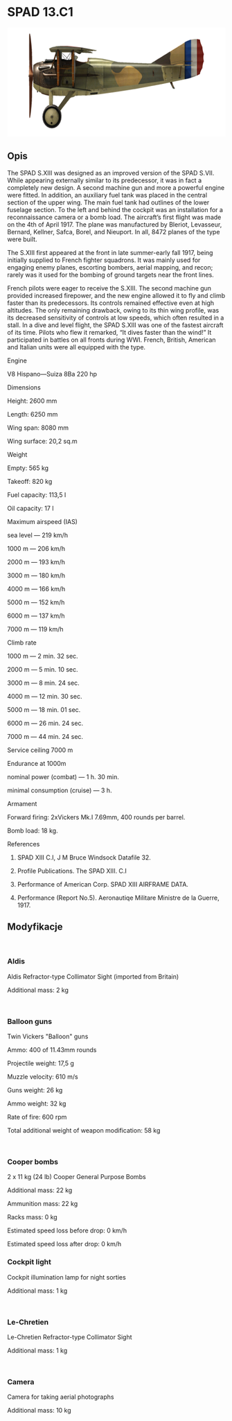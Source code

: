 # SPAD 13.C1
  

  
![spad13](../images/spad13.png)
  

  
## Opis
  

  
The SPAD S.XIII was designed as an improved version of the SPAD S.VII. While appearing externally similar to its predecessor, it was in fact a completely new design. A second machine gun and more a powerful engine were fitted. In addition, an auxiliary fuel tank was placed in the central section of the upper wing. The main fuel tank had outlines of the lower fuselage section. To the left and behind the cockpit was an installation for a reconnaissance camera or a bomb load. The aircraft’s first flight was made on the 4th of April 1917. The plane was manufactured by Bleriot, Levasseur, Bernard, Kellner, Safca, Borel, and Nieuport. In all, 8472 planes of the type were built.
  
The S.XIII first appeared at the front in late summer-early fall 1917, being initially supplied to French fighter squadrons. It was mainly used for engaging enemy planes, escorting bombers, aerial mapping, and recon; rarely was it used for the bombing of ground targets near the front lines.
  
French pilots were eager to receive the S.XIII. The second machine gun provided increased firepower, and the new engine allowed it to fly and climb faster than its predecessors. Its controls remained effective even at high altitudes. The only remaining drawback, owing to its thin wing profile, was its decreased sensitivity of controls at low speeds, which often resulted in a stall. In a dive and level flight, the SPAD S.XIII was one of the fastest aircraft of its time. Pilots who flew it remarked, “It dives faster than the wind!” It participated in battles on all fronts during WWI. French, British, American and Italian units were all equipped with the type.
  

  

  
Engine
  
V8 Hispano—Suiza 8Ba 220 hp
  

  
Dimensions
  
Height: 2600 mm
  
Length: 6250 mm
  
Wing span: 8080 mm
  
Wing surface: 20,2 sq.m
  

  
Weight
  
Empty: 565 kg
  
Takeoff: 820 kg
  
Fuel capacity: 113,5 l
  
Oil capacity: 17 l
  

  
Maximum airspeed (IAS)
  
sea level — 219 km/h
  
1000 m — 206 km/h
  
2000 m — 193 km/h
  
3000 m — 180 km/h
  
4000 m — 166 km/h
  
5000 m — 152 km/h
  
6000 m — 137 km/h
  
7000 m — 119 km/h
  

  
Climb rate
  
1000 m — 2 min. 32 sec.
  
2000 m — 5 min. 10 sec.
  
3000 m — 8 min. 24 sec.
  
4000 m — 12 min. 30 sec.
  
5000 m — 18 min. 01 sec.
  
6000 m — 26 min. 24 sec.
  
7000 m — 44 min. 24 sec.
  

  
Service ceiling 7000 m
  

  
Endurance at 1000m
  
nominal power (combat) — 1 h. 30 min.
  
minimal consumption (cruise) — 3 h.
  

  
Armament
  
Forward firing:  2хVickers Mk.I 7.69mm,  400 rounds per barrel.
  
Bomb load:  18 kg.
  

  
References
  
1) SPAD XIII C.I, J M Bruce Windsock Datafile 32.
  
2) Profile Publications. The SPAD XIII. C.I
  
3) Performance of American Corp. SPAD XIII AIRFRAME DATA.
  
4) Performance (Report No.5). Aeronautiqe Militare  Ministre de la Guerre, 1917.
  

  
## Modyfikacje
  
﻿
  
  
### Aldis
  

  
Aldis Refractor-type Collimator Sight (imported from Britain)
  
Additional mass: 2 kg
  
﻿
  
  
### Balloon guns
  

  
Twin Vickers "Balloon" guns
  
Ammo: 400 of 11.43mm rounds
  
Projectile weight: 17,5 g
  
Muzzle velocity: 610 m/s
  
Guns weight: 26 kg
  
Ammo weight: 32 kg
  
Rate of fire: 600 rpm
  
Total additional weight of weapon modification: 58 kg
  
﻿
  
  
### Cooper bombs
  

  
2 x 11 kg (24 lb) Cooper General Purpose Bombs
  
Additional mass: 22 kg
  
Ammunition mass: 22 kg
  
Racks mass: 0 kg
  
Estimated speed loss before drop: 0 km/h
  
Estimated speed loss after drop: 0 km/h﻿
  
  
### Cockpit light
  

  
Cockpit illumination lamp for night sorties
  
Additional mass: 1 kg
  
﻿
  
  
### Le-Chretien
  

  
Le-Chretien Refractor-type Collimator Sight
  
Additional mass: 1 kg
  
﻿
  
  
### Camera
  

  
Camera for taking aerial photographs
  
Additional mass: 10 kg
  
